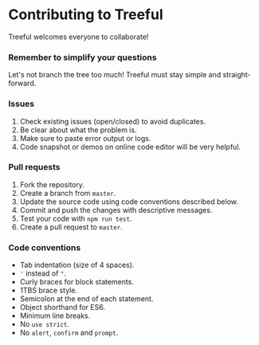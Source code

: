 # Contributing to Treeful

Treeful welcomes everyone to collaborate!

### Remember to simplify your questions
Let's not branch the tree too much! Treeful must stay simple and straight-forward.

### Issues
1. Check existing issues (open/closed) to avoid duplicates.
2. Be clear about what the problem is.
3. Make sure to paste error output or logs.
4. Code snapshot or demos on online code editor will be very helpful.

### Pull requests
1. Fork the repository.
2. Create a branch from `master`.
3. Update the source code using code conventions described below.
4. Commit and push the changes with descriptive messages.
5. Test your code with `npm run test`.
7. Create a pull request to `master`.

### Code conventions
- Tab indentation (size of 4 spaces).
- `'` instead of `"`.
- Curly braces for block statements.
- 1TBS brace style.
- Semicolon at the end of each statement.
- Object shorthand for ES6.
- Minimum line breaks.
- No `use strict`.
- No `alert`, `confirm` and `prompt`.